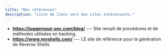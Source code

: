 ```yaml
---
title: "Mes références"
description: "Liste de liens vers des sites intéressants."
---
```


- **https://juggernaut-sec.com/blog/** --- Site rempli de procédures et de méthodes utilisées en hacking.
- **https://www.revshells.com/** --- LE site de référence pour la génération de Reverse Shells.